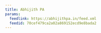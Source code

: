 ```yaml
---
title: Abhijith PA
params:
  feedlink: https://abhijithpa.in/feed.xml
  feedid: 70cef479ca2a02a869152ecd9e8bada2
---
```

